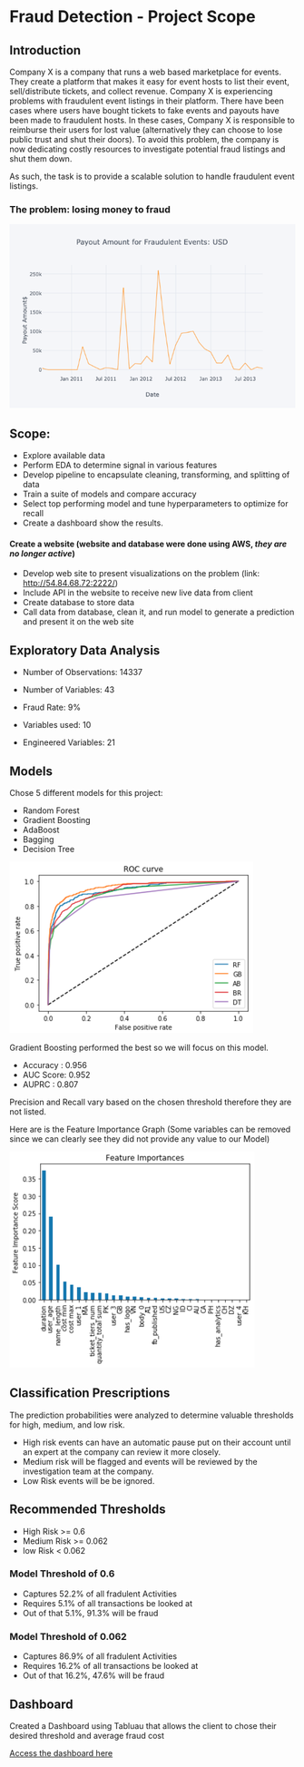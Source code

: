 # Fraud Detection - Project Scope

## Introduction
Company X is a company that runs a web based marketplace for events. 
They create a platform that makes it easy for event hosts to list their
event, sell/distribute tickets, and collect revenue. Company X is 
experiencing problems with fraudulent event listings in their platform. 
There have been cases where users have bought tickets to fake events and 
payouts have been made to fraudulent hosts. In these cases, Company X is
responsible to reimburse their users for lost value (alternatively they 
can choose to lose public trust and shut their doors). To avoid this 
problem, the company is now dedicating costly resources to investigate 
potential fraud listings and shut them down.

As such, the task is to provide a scalable solution to handle fraudulent event listings. 

### The problem: losing money to fraud
![](images/payout_time_series.png)

## Scope:
* Explore available data
* Perform EDA to determine signal in various features
* Develop pipeline to encapsulate cleaning, transforming, and splitting of data
* Train a suite of models and compare accuracy
* Select top performing model and tune hyperparameters to optimize for recall
* Create a dashboard show the results.

#### Create a website (website and database were done using AWS, *they are no longer active*)
* Develop web site to present visualizations on the problem (link: http://54.84.68.72:2222/) 
* Include API in the website to receive new live data from client
* Create database to store data
* Call data from database, clean it, and run model to generate a prediction and present it on the web site


## Exploratory Data Analysis

* Number of Observations: 14337
* Number of Variables: 43
* Fraud Rate:  9%

* Variables used: 10
* Engineered Variables: 21

## Models

Chose 5 different models for this project:
* Random Forest
* Gradient Boosting
* AdaBoost
* Bagging 
* Decision Tree

![](images/models.png)

Gradient Boosting performed the best so we will focus on this model.

* Accuracy : 0.956
* AUC Score: 0.952
* AUPRC    : 0.807

Precision and Recall vary based on the chosen threshold therefore they are not listed.

Here are is the Feature Importance Graph (Some variables can be removed since we can clearly see they did not provide any value to our Model)

![](images/fi.png)


## Classification Prescriptions
The prediction probabilities were analyzed to determine valuable thresholds for high, medium, and low risk. 
    
* High risk events can have an automatic pause put on their account until an expert at the company can review it more closely. 
* Medium risk will be flagged and events will be reviewed by the investigation team at the company.
* Low Risk events will be be ignored.

## Recommended Thresholds
* High Risk >= 0.6
* Medium Risk >= 0.062
* low Risk < 0.062

### Model Threshold of 0.6
* Captures 52.2% of all fradulent Activities
* Requires 5.1% of all transactions be looked at
* Out of that 5.1%, 91.3% will be fraud

### Model Threshold of 0.062
* Captures 86.9% of all fradulent Activities
* Requires 16.2% of all transactions be looked at
* Out of that 16.2%, 47.6% will be fraud

## Dashboard
Created a Dashboard using Tabluau that allows the client to chose their desired threshold and average fraud cost

[Access the dashboard here](https://public.tableau.com/app/profile/daniel.vega8600/viz/Fraudify/Summary)

```python

```
